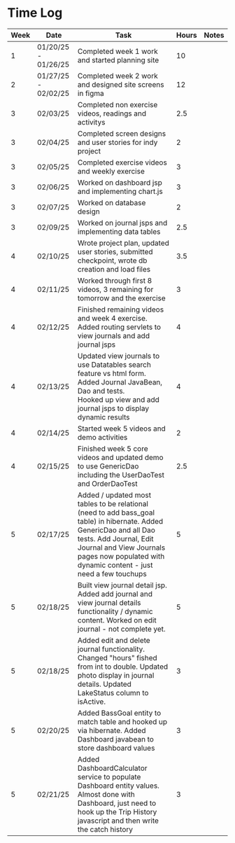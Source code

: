 # Time Log

| Week | Date                | Task                                                                                                                                                                                                                                         | Hours | Notes|
|------|---------------------|----------------------------------------------------------------------------------------------------------------------------------------------------------------------------------------------------------------------------------------------|-------|------|
| 1    | 01/20/25 - 01/26/25 | Completed week 1 work and started planning site                                                                                                                                                                                              | 10    | |
| 2    | 01/27/25 - 02/02/25 | Completed week 2 work and designed site screens in figma                                                                                                                                                                                     | 12    | |
| 3    | 02/03/25            | Completed non exercise videos, readings and activitys                                                                                                                                                                                        | 2.5   | |
| 3    | 02/04/25            | Completed screen designs and user stories for indy project                                                                                                                                                                                   | 2     | |
| 3    | 02/05/25            | Completed exercise videos and weekly exercise                                                                                                                                                                                                | 3     | |
| 3    | 02/06/25            | Worked on dashboard jsp and implementing chart.js                                                                                                                                                                                            | 3     | |
| 3    | 02/07/25            | Worked on database design                                                                                                                                                                                                                    | 2     | |
| 3    | 02/09/25            | Worked on journal jsps and implementing data tables                                                                                                                                                                                          | 2.5   | |
| 4    | 02/10/25            | Wrote project plan, updated user stories, submitted checkpoint, wrote db creation and load files                                                                                                                                             | 3.5   | |
| 4    | 02/11/25            | Worked through first 8 videos, 3 remaining for tomorrow and the exercise                                                                                                                                                                     | 3     | |
| 4    | 02/12/25            | Finished remaining videos and week 4 exercise. Added routing servlets to view journals and add journal jsps                                                                                                                                  | 4     | |
| 4    | 02/13/25            | Updated view journals to use Datatables search feature vs html form. Added Journal JavaBean, Dao and tests.<br/> Hooked up view and add journal jsps to display dynamic results                                                              | 4     | |
| 4    | 02/14/25            | Started week 5 videos and demo activities                                                                                                                                                                                                    | 2     | |
| 4    | 02/15/25            | Finished week 5 core videos and updated demo to use GenericDao including the UserDaoTest and OrderDaoTest                                                                                                                                    | 2.5   | |
| 5    | 02/17/25            | Added / updated most tables to be relational (need to add bass_goal table) in hibernate. Added GenericDao and all Dao tests. Add Journal, Edit Journal and View Journals pages now populated with dynamic content - just need a few touchups | 5     | |
| 5    | 02/18/25            | Built view journal detail jsp. Added add journal and view journal details functionality / dynamic content. Worked on edit journal - not complete yet.                                                                                        | 5     | |
| 5    | 02/18/25            | Added edit and delete journal functionality. Changed "hours" fished from int to double. Updated photo display in journal details. Updated LakeStatus column to isActive.                                                                     | 3     | |
| 5    | 02/20/25            | Added BassGoal entity to match table and hooked up via hibernate. Added Dashboard javabean to store dashboard values                                                                                                                         | 3     | |
| 5    | 02/21/25             | Added DashboardCalculator service to populate Dashboard entity values. Almost done with Dashboard, just need to hook up the Trip History javascript and then write the catch history                                                         | 3     | |